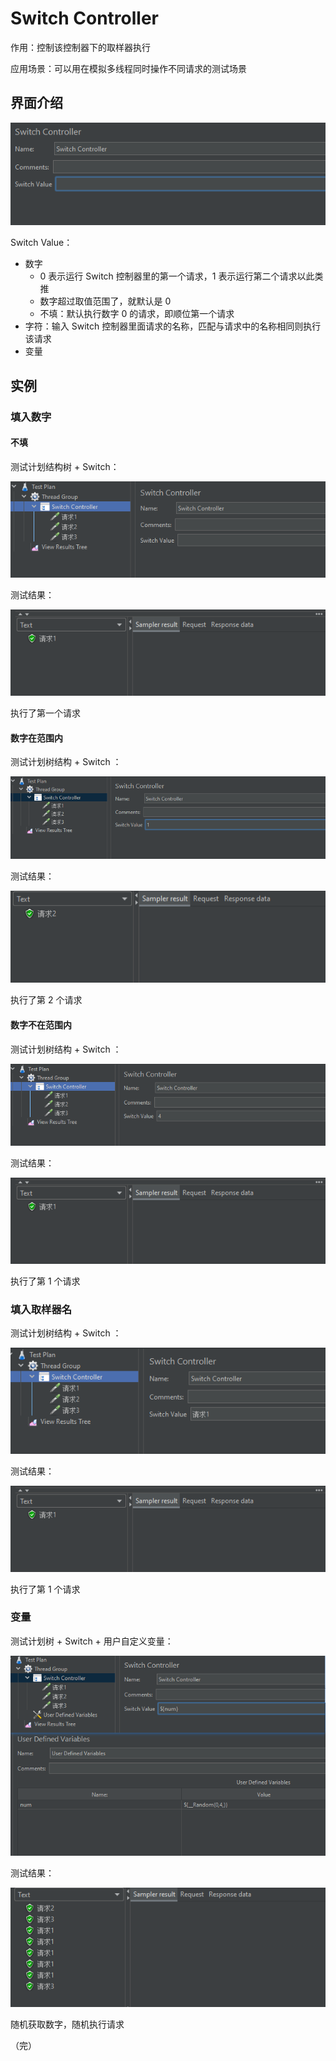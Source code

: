# Switch Controller

作用：控制该控制器下的取样器执行

应用场景：可以用在模拟多线程同时操作不同请求的测试场景

## 界面介绍

![switch](./images/switch1.png)

Switch Value：

+ 数字
  + 0 表示运行 Switch 控制器里的第一个请求，1 表示运行第二个请求以此类推
  + 数字超过取值范围了，就默认是 0
  + 不填：默认执行数字 0 的请求，即顺位第一个请求
+ 字符：输入 Switch 控制器里面请求的名称，匹配与请求中的名称相同则执行该请求
+ 变量

## 实例

### 填入数字

#### 不填

测试计划结构树 + Switch：

![switch](./images/switch2.png)

测试结果：

![switch](./images/swicth3.png)

执行了第一个请求

#### 数字在范围内

测试计划树结构 + Switch ：

![switch](./images/switch4.png)

测试结果：

![switch](./images/switch5.png)

执行了第 2 个请求

#### 数字不在范围内

测试计划树结构 + Switch ：

![switch](./images/switch6.png)

测试结果：

![switch](./images/swicth3.png)

执行了第 1 个请求

### 填入取样器名

测试计划树结构 + Switch ：

![switch](./images/switch7.png)

测试结果：

![switch](./images/swicth3.png)

执行了第 1 个请求

### 变量

测试计划树 + Switch + 用户自定义变量：

![switch](./images/switch8.png)

测试结果：

![switch](./images/switch9.png)

随机获取数字，随机执行请求

（完）